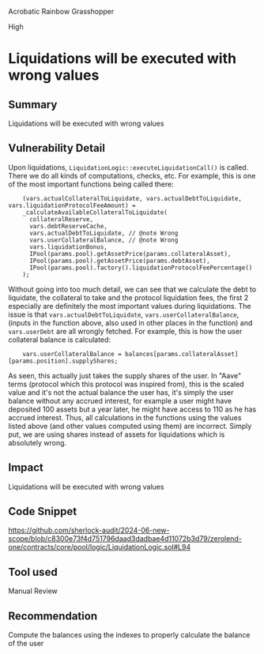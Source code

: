 Acrobatic Rainbow Grasshopper

High

# Liquidations will be executed with wrong values

## Summary
Liquidations will be executed with wrong values
## Vulnerability Detail
Upon liquidations, `LiquidationLogic::executeLiquidationCall()` is called. There we do all kinds of computations, checks, etc. For example, this is one of the most important functions being called there:
```solidity
    (vars.actualCollateralToLiquidate, vars.actualDebtToLiquidate, vars.liquidationProtocolFeeAmount) =
    _calculateAvailableCollateralToLiquidate(
      collateralReserve,
      vars.debtReserveCache,
      vars.actualDebtToLiquidate, // @note Wrong
      vars.userCollateralBalance, // @note Wrong
      vars.liquidationBonus,
      IPool(params.pool).getAssetPrice(params.collateralAsset),
      IPool(params.pool).getAssetPrice(params.debtAsset),
      IPool(params.pool).factory().liquidationProtocolFeePercentage()
    );
```
Without going into too much detail, we can see that we calculate the debt to liquidate, the collateral to take and the protocol liquidation fees, the first 2 especially are definitely the most important values during liquidations. The issue is that `vars.actualDebtToLiquidate`, `vars.userCollateralBalance`, (inputs in the function above, also used in other places in the function) and `vars.userDebt` are all wrongly fetched. For example, this is how the user collateral balance is calculated:
```solidity
    vars.userCollateralBalance = balances[params.collateralAsset][params.position].supplyShares;
```
As seen, this actually just takes the supply shares of the user. In "Aave" terms (protocol which this protocol was inspired from), this is the scaled value and it's not the actual balance the user has, it's simply the user balance without any accrued interest, for example a user might have deposited 100 assets but a year later, he might have access to 110 as he has accrued interest. Thus, all calculations in the functions using the values listed above (and other values computed using them) are incorrect. Simply put, we are using shares instead of assets for liquidations which is absolutely wrong.

## Impact
Liquidations will be executed with wrong values
## Code Snippet
https://github.com/sherlock-audit/2024-06-new-scope/blob/c8300e73f4d751796daad3dadbae4d11072b3d79/zerolend-one/contracts/core/pool/logic/LiquidationLogic.sol#L94
## Tool used

Manual Review

## Recommendation
Compute the balances using the indexes to properly calculate the balance of the user